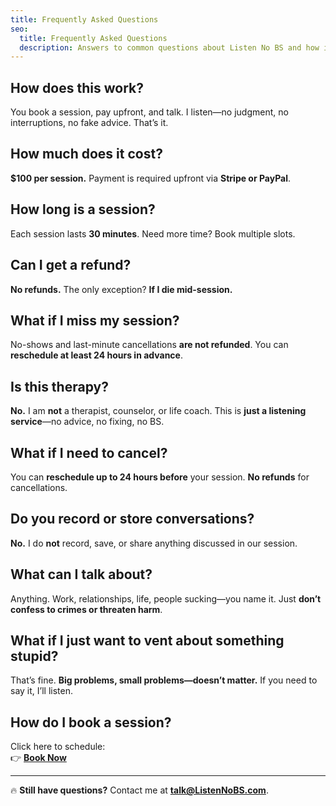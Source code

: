 ```yaml
---
title: Frequently Asked Questions
seo:
  title: Frequently Asked Questions
  description: Answers to common questions about Listen No BS and how it works.
---
```


## **How does this work?**  
You book a session, pay upfront, and talk. I listen—no judgment, no interruptions, no fake advice. That’s it.  

## **How much does it cost?**  
**$100 per session.** Payment is required upfront via **Stripe or PayPal**.  

## **How long is a session?**  
Each session lasts **30 minutes**. Need more time? Book multiple slots.  

## **Can I get a refund?**  
**No refunds.** The only exception? **If I die mid-session.**  

## **What if I miss my session?**  
No-shows and last-minute cancellations **are not refunded**. You can **reschedule at least 24 hours in advance**.  

## **Is this therapy?**  
**No.** I am **not** a therapist, counselor, or life coach. This is **just a listening service**—no advice, no fixing, no BS.  

## **What if I need to cancel?**  
You can **reschedule up to 24 hours before** your session. **No refunds** for cancellations.  

## **Do you record or store conversations?**  
**No.** I do **not** record, save, or share anything discussed in our session.  

## **What can I talk about?**  
Anything. Work, relationships, life, people sucking—you name it. Just **don’t confess to crimes or threaten harm**.  

## **What if I just want to vent about something stupid?**  
That’s fine. **Big problems, small problems—doesn’t matter.** If you need to say it, I’ll listen.  

## **How do I book a session?**  
Click here to schedule:  
👉 **[Book Now](https://calendly.com/listen-no-bs/30min)**  

---
🔥 **Still have questions?** Contact me at **talk@ListenNoBS.com**.
